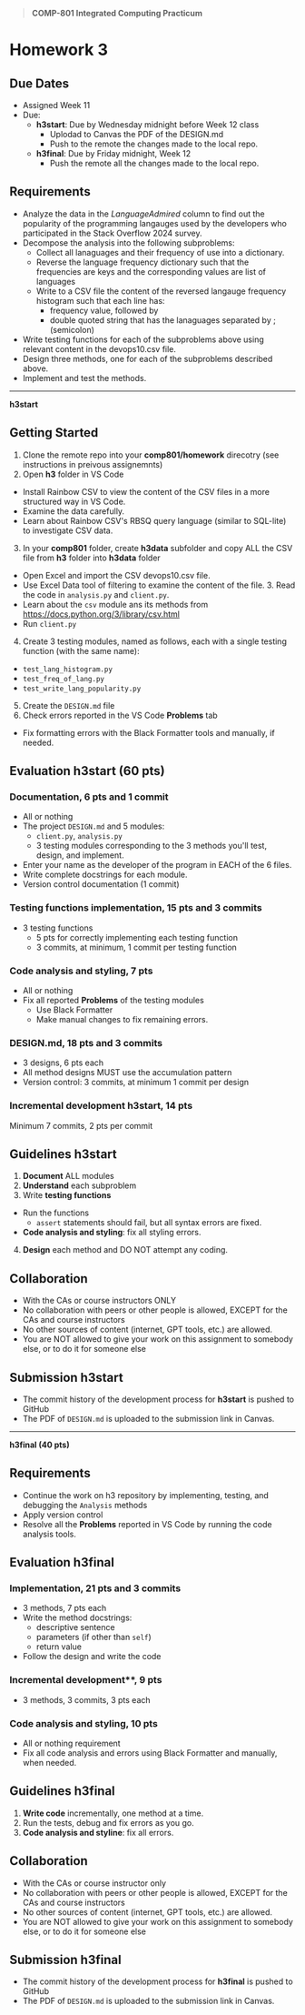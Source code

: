 > **COMP-801 Integrated Computing Practicum**
# Homework 3

## Due Dates
- Assigned Week 11
- Due:
  - **h3start**: Due by Wednesday midnight before Week 12 class
    - Uplodad to Canvas the PDF of the DESIGN.md
    - Push to the remote the changes made to the local repo.
  - **h3final**: Due by Friday midnight, Week 12
    - Push the remote all the changes made to the local repo. 

## Requirements
- Analyze the data in the *LanguageAdmired* column to find out the popularity of the programming langauges used by the developers who participated in the Stack Overflow 2024 survey. 
- Decompose the analysis into the following subproblems:
  - Collect all lanaguages and their frequency of use into a dictionary. 
  - Reverse the language frequency dictionary such that the frequencies are keys and the corresponding values are list of languages
  - Write to a CSV file the content of the reversed langauge frequency histogram such that each line has:
    - frequency value, followed by
    - double quoted string that has the lanaguages separated by ; (semicolon)
- Write testing functions for each of the subproblems above using relevant content in the devops10.csv file. 
- Design three methods, one for each of the subproblems described above. 
- Implement and test the methods.

----
**h3start**

## Getting Started
1. Clone the remote repo into your **comp801/homework** direcotry (see instructions in preivous assignemnts)
2. Open **h3** folder in VS Code
  - Install Rainbow CSV to view the content of the CSV files in a more structured way in VS Code.
  - Examine the data carefully. 
  - Learn about Rainbow CSV's RBSQ query language (similar to SQL-lite) to investigate CSV data.
3. In your **comp801** folder, create **h3data** subfolder and copy ALL the CSV file from **h3** folder into **h3data** folder
  - Open Excel and import the CSV devops10.csv file.
  - Use Excel Data tool of filtering to examine the content of the file. 3. Read the code in `analysis.py` and `client.py`. 
  - Learn about the `csv` module ans its methods from https://docs.python.org/3/library/csv.html 
  - Run `client.py`
4. Create 3 testing modules, named as follows, each with a single testing function (with the same name):
  - `test_lang_histogram.py`
  - `test_freq_of_lang.py`
  - `test_write_lang_popularity.py`
5. Create the `DESIGN.md` file
6. Check errors reported in the VS Code **Problems** tab
  - Fix formatting errors with the Black Formatter tools and manually, if needed. 

## Evaluation h3start (60 pts)

### Documentation, 6 pts and 1 commit

- All or nothing
- The project `DESIGN.md` and 5 modules:
  - `client.py`, `analysis.py`
  - 3 testing modules corresponding to the 3 methods you'll test, design, and implement.
- Enter your name as the developer of the program in EACH of the 6 files.
- Write complete docstrings for each module.
- Version control documentation (1 commit)

### Testing functions implementation, 15 pts and 3 commits

- 3 testing functions
  - 5 pts for correctly implementing each testing function
  - 3 commits, at minimum, 1 commit per testing function

### Code analysis and styling, 7 pts

- All or nothing
- Fix all reported **Problems** of the testing modules
  - Use Black Formatter
  - Make manual changes to fix remaining errors.

### DESIGN.md, 18 pts and 3 commits

- 3 designs, 6 pts each
- All method designs MUST use the accumulation pattern
- Version control: 3 commits, at minimum 1 commit per design

### Incremental development h3start, 14 pts
Minimum 7 commits, 2 pts per commit

## Guidelines h3start

1. **Document** ALL modules 
2. **Understand** each subproblem
3. Write **testing functions**
  - Run the functions
    - `assert` statements should fail, but all syntax errors are fixed.
  - **Code analysis and styling**: fix all styling errors.
4. **Design** each method and DO NOT attempt any coding. 

## Collaboration

- With the CAs or course instructors ONLY
- No collaboration with peers or other people is allowed, EXCEPT for the CAs and course instructors
- No other sources of content (internet, GPT tools, etc.) are allowed.
- You are NOT allowed to give your work on this assignment to somebody else, or to do it for someone else


## Submission h3start

- The commit history of the development process for **h3start** is pushed to GitHub
- The PDF of `DESIGN.md` is uploaded to the submission link in Canvas.


----
**h3final (40 pts)**

## Requirements

- Continue the work on h3 repository by implementing, testing, and debugging the `Analysis` methods
- Apply version control
- Resolve all the **Problems** reported in VS Code by running the code analysis tools.

## Evaluation h3final

### Implementation, 21 pts and 3 commits

- 3 methods, 7 pts each
- Write the method docstrings:
  - descriptive sentence
  - parameters (if other than `self`)
  - return value
- Follow the design and write the code

### Incremental development**, 9 pts

- 3 methods, 3 commits, 3 pts each

### Code analysis and styling, 10 pts
 
- All or nothing requirement
- Fix all code analysis and errors using Black Formatter and manually, when needed.

## Guidelines h3final

1. **Write code** incrementally, one method at a time. 
2. Run the tests, debug and fix errors as you go.
3. **Code analysis and styline**: fix all errors. 

## Collaboration 

- With the CAs or course instructor only
- No collaboration with peers or other people is allowed, EXCEPT for the CAs and course instructors
- No other sources of content (internet, GPT tools, etc.) are allowed.
- You are NOT allowed to give your work on this assignment to somebody else, or to do it for someone else 

## Submission h3final

- The commit history of the development process for **h3final** is pushed to GitHub
- The PDF of `DESIGN.md` is uploaded to the submission link in Canvas.





